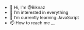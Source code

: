 - 👋 Hi, I’m @Biknaz
- 👀 I’m interested in everything
- 🌱 I’m currently learning JavaScript
- 📫 How to reach me [...](https://www.instagram.com/biknaz01/)
<!---
Biknaz/Biknaz is a ✨ special ✨ repository because its `README.md` (this file) appears on your GitHub profile.
You can click the Preview link to take a look at your changes.
--->
